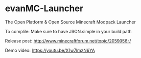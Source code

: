 evanMC-Launcher
===============

The Open Platform &amp; Open Source Minecraft Modpack Launcher

To complile:
Make sure to have JSON.simple in your build path

Release post: http://www.minecraftforum.net/topic/2059056-/

Demo video: https://youtu.be/X1w7lmzN6YA
